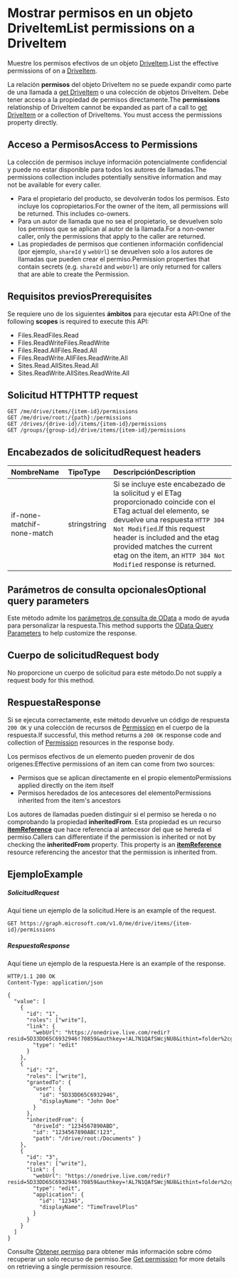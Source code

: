 # <a name="list-permissions-on-a-driveitem"></a><span data-ttu-id="e9e60-101">Mostrar permisos en un objeto DriveItem</span><span class="sxs-lookup"><span data-stu-id="e9e60-101">List permissions on a DriveItem</span></span>

<span data-ttu-id="e9e60-102">Muestre los permisos efectivos de un objeto [DriveItem](../resources/driveitem.md).</span><span class="sxs-lookup"><span data-stu-id="e9e60-102">List the effective permissions of on a [DriveItem](../resources/driveitem.md).</span></span>

<span data-ttu-id="e9e60-p101">La relación **permisos** del objeto DriveItem no se puede expandir como parte de una llamada a [get DriveItem](item_get.md) o una colección de objetos DriveItem. Debe tener acceso a la propiedad de permisos directamente.</span><span class="sxs-lookup"><span data-stu-id="e9e60-p101">The **permissions** relationship of DriveItem cannot be expanded as part of a call to [get DriveItem](item_get.md) or a collection of DriveItems. You must access the permissions property directly.</span></span>

## <a name="access-to-permissions"></a><span data-ttu-id="e9e60-105">Acceso a Permisos</span><span class="sxs-lookup"><span data-stu-id="e9e60-105">Access to Permissions</span></span>

<span data-ttu-id="e9e60-106">La colección de permisos incluye información potencialmente confidencial y puede no estar disponible para todos los autores de llamadas.</span><span class="sxs-lookup"><span data-stu-id="e9e60-106">The permissions collection includes potentially sensitive information and may not be available for every caller.</span></span>

* <span data-ttu-id="e9e60-p102">Para el propietario del producto, se devolverán todos los permisos. Esto incluye los copropietarios.</span><span class="sxs-lookup"><span data-stu-id="e9e60-p102">For the owner of the item, all permissions will be returned. This includes co-owners.</span></span>
* <span data-ttu-id="e9e60-109">Para un autor de llamada que no sea el propietario, se devuelven solo los permisos que se aplican al autor de la llamada.</span><span class="sxs-lookup"><span data-stu-id="e9e60-109">For a non-owner caller, only the permissions that apply to the caller are returned.</span></span>
* <span data-ttu-id="e9e60-110">Las propiedades de permisos que contienen información confidencial (por ejemplo, `shareId` y `webUrl`) se devuelven solo a los autores de llamadas que pueden crear el permiso.</span><span class="sxs-lookup"><span data-stu-id="e9e60-110">Permission properties that contain secrets (e.g. `shareId` and `webUrl`) are only returned for callers that are able to create the Permission.</span></span>

## <a name="prerequisites"></a><span data-ttu-id="e9e60-111">Requisitos previos</span><span class="sxs-lookup"><span data-stu-id="e9e60-111">Prerequisites</span></span>
<span data-ttu-id="e9e60-112">Se requiere uno de los siguientes **ámbitos** para ejecutar esta API:</span><span class="sxs-lookup"><span data-stu-id="e9e60-112">One of the following **scopes** is required to execute this API:</span></span>

* <span data-ttu-id="e9e60-113">Files.Read</span><span class="sxs-lookup"><span data-stu-id="e9e60-113">Files.Read</span></span>
* <span data-ttu-id="e9e60-114">Files.ReadWrite</span><span class="sxs-lookup"><span data-stu-id="e9e60-114">Files.ReadWrite</span></span>
* <span data-ttu-id="e9e60-115">Files.Read.All</span><span class="sxs-lookup"><span data-stu-id="e9e60-115">Files.Read.All</span></span>
* <span data-ttu-id="e9e60-116">Files.ReadWrite.All</span><span class="sxs-lookup"><span data-stu-id="e9e60-116">Files.ReadWrite.All</span></span>
* <span data-ttu-id="e9e60-117">Sites.Read.All</span><span class="sxs-lookup"><span data-stu-id="e9e60-117">Sites.Read.All</span></span>
* <span data-ttu-id="e9e60-118">Sites.ReadWrite.All</span><span class="sxs-lookup"><span data-stu-id="e9e60-118">Sites.ReadWrite.All</span></span>

## <a name="http-request"></a><span data-ttu-id="e9e60-119">Solicitud HTTP</span><span class="sxs-lookup"><span data-stu-id="e9e60-119">HTTP request</span></span>
<!-- { "blockType": "ignored" } -->
```http
GET /me/drive/items/{item-id}/permissions
GET /me/drive/root:/{path}:/permissions
GET /drives/{drive-id}/items/{item-id}/permissions
GET /groups/{group-id}/drive/items/{item-id}/permissions
```

## <a name="request-headers"></a><span data-ttu-id="e9e60-120">Encabezados de solicitud</span><span class="sxs-lookup"><span data-stu-id="e9e60-120">Request headers</span></span>

| <span data-ttu-id="e9e60-121">Nombre</span><span class="sxs-lookup"><span data-stu-id="e9e60-121">Name</span></span>          | <span data-ttu-id="e9e60-122">Tipo</span><span class="sxs-lookup"><span data-stu-id="e9e60-122">Type</span></span>   | <span data-ttu-id="e9e60-123">Descripción</span><span class="sxs-lookup"><span data-stu-id="e9e60-123">Description</span></span>                                                                                                                                     |
|:--------------|:-------|:------------------------------------------------------------------------------------------------------------------------------------------------|
| <span data-ttu-id="e9e60-124">if-none-match</span><span class="sxs-lookup"><span data-stu-id="e9e60-124">if-none-match</span></span> | <span data-ttu-id="e9e60-125">string</span><span class="sxs-lookup"><span data-stu-id="e9e60-125">string</span></span> | <span data-ttu-id="e9e60-126">Si se incluye este encabezado de la solicitud y el ETag proporcionado coincide con el ETag actual del elemento, se devuelve una respuesta `HTTP 304 Not Modified`.</span><span class="sxs-lookup"><span data-stu-id="e9e60-126">If this request header is included and the etag provided matches the current etag on the item, an `HTTP 304 Not Modified` response is returned.</span></span> |


## <a name="optional-query-parameters"></a><span data-ttu-id="e9e60-127">Parámetros de consulta opcionales</span><span class="sxs-lookup"><span data-stu-id="e9e60-127">Optional query parameters</span></span>
<span data-ttu-id="e9e60-128">Este método admite los [parámetros de consulta de OData](http://developer.microsoft.com/en-us/graph/docs/overview/query_parameters) a modo de ayuda para personalizar la respuesta.</span><span class="sxs-lookup"><span data-stu-id="e9e60-128">This method supports the [OData Query Parameters](http://developer.microsoft.com/en-us/graph/docs/overview/query_parameters) to help customize the response.</span></span>

## <a name="request-body"></a><span data-ttu-id="e9e60-129">Cuerpo de solicitud</span><span class="sxs-lookup"><span data-stu-id="e9e60-129">Request body</span></span>
<span data-ttu-id="e9e60-130">No proporcione un cuerpo de solicitud para este método.</span><span class="sxs-lookup"><span data-stu-id="e9e60-130">Do not supply a request body for this method.</span></span>

## <a name="response"></a><span data-ttu-id="e9e60-131">Respuesta</span><span class="sxs-lookup"><span data-stu-id="e9e60-131">Response</span></span>

<span data-ttu-id="e9e60-132">Si se ejecuta correctamente, este método devuelve un código de respuesta `200 OK` y una colección de recursos de [Permission](../resources/permission.md) en el cuerpo de la respuesta.</span><span class="sxs-lookup"><span data-stu-id="e9e60-132">If successful, this method returns a `200 OK` response code and collection of [Permission](../resources/permission.md) resources in the response body.</span></span>

<span data-ttu-id="e9e60-133">Los permisos efectivos de un elemento pueden provenir de dos orígenes:</span><span class="sxs-lookup"><span data-stu-id="e9e60-133">Effective permissions of an item can come from two sources:</span></span>

* <span data-ttu-id="e9e60-134">Permisos que se aplican directamente en el propio elemento</span><span class="sxs-lookup"><span data-stu-id="e9e60-134">Permissions applied directly on the item itself</span></span>
* <span data-ttu-id="e9e60-135">Permisos heredados de los antecesores del elemento</span><span class="sxs-lookup"><span data-stu-id="e9e60-135">Permissions inherited from the item's ancestors</span></span>

<span data-ttu-id="e9e60-p103">Los autores de llamadas pueden distinguir si el permiso se hereda o no comprobando la propiedad **inheritedFrom**. Esta propiedad es un recurso [**itemReference**](../resources/itemreference.md) que hace referencia al antecesor del que se hereda el permiso.</span><span class="sxs-lookup"><span data-stu-id="e9e60-p103">Callers can differentiate if the permission is inherited or not by checking the **inheritedFrom** property. This property is an [**itemReference**](../resources/itemreference.md) resource referencing the ancestor that the permission is inherited from.</span></span>

## <a name="example"></a><span data-ttu-id="e9e60-138">Ejemplo</span><span class="sxs-lookup"><span data-stu-id="e9e60-138">Example</span></span>
##### <a name="request"></a><span data-ttu-id="e9e60-139">Solicitud</span><span class="sxs-lookup"><span data-stu-id="e9e60-139">Request</span></span>
<span data-ttu-id="e9e60-140">Aquí tiene un ejemplo de la solicitud.</span><span class="sxs-lookup"><span data-stu-id="e9e60-140">Here is an example of the request.</span></span>
<!-- {
  "blockType": "request",
  "name": "get_permissions"
}-->
```http
GET https://graph.microsoft.com/v1.0/me/drive/items/{item-id}/permissions
```


##### <a name="response"></a><span data-ttu-id="e9e60-141">Respuesta</span><span class="sxs-lookup"><span data-stu-id="e9e60-141">Response</span></span>
<span data-ttu-id="e9e60-142">Aquí tiene un ejemplo de la respuesta.</span><span class="sxs-lookup"><span data-stu-id="e9e60-142">Here is an example of the response.</span></span>
<!-- {
  "blockType": "response",
  "truncated": true,
  "@odata.type": "microsoft.graph.permission",
  "isCollection": true
} -->
```http
HTTP/1.1 200 OK
Content-Type: application/json

{
  "value": [
    {
      "id": "1",
      "roles": ["write"],
      "link": {
        "webUrl": "https://onedrive.live.com/redir?resid=5D33DD65C6932946!70859&authkey=!AL7N1QAfSWcjNU8&ithint=folder%2cgif",
        "type": "edit"
      }
    },
    {
      "id": "2",
      "roles": ["write"],
      "grantedTo": {
        "user": {
          "id": "5D33DD65C6932946",
          "displayName": "John Doe"
        }
      },
      "inheritedFrom": {
        "driveId": "1234567890ABD",
        "id": "1234567890ABC!123",
        "path": "/drive/root:/Documents" }
    },
    {
      "id": "3",
      "roles": ["write"],
      "link": {
        "webUrl": "https://onedrive.live.com/redir?resid=5D33DD65C6932946!70859&authkey=!AL7N1QAfSWcjNU8&ithint=folder%2cgif",
        "type": "edit",
        "application": {
          "id": "12345",
          "displayName": "TimeTravelPlus"
        }
      }
    }
  ]
}
```

<span data-ttu-id="e9e60-143">Consulte [Obtener permiso](permission_get.md) para obtener más información sobre cómo recuperar un solo recurso de permiso.</span><span class="sxs-lookup"><span data-stu-id="e9e60-143">See [Get permission](permission_get.md) for more details on retrieving a single permission resource.</span></span>


<!-- uuid: 8fcb5dbc-d5aa-4681-8e31-b001d5168d79
2015-10-25 14:57:30 UTC -->
<!-- {
  "type": "#page.annotation",
  "description": "List permissions",
  "keywords": "",
  "section": "documentation",
  "tocPath": "OneDrive/Item/List permissions"
}-->
